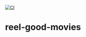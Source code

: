 [![CI](https://github.com/ehom/reel-good-movies/actions/workflows/main.yml/badge.svg?branch=main)](https://github.com/ehom/reel-good-movies/actions/workflows/main.yml)


# reel-good-movies
